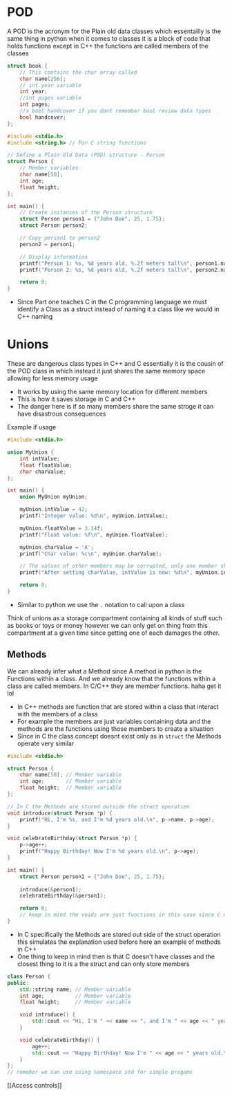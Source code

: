 # POD 
A POD is the acronym for the Plain old data classes which essentailly is the same thing in python when it comes to classes it is a block of code that holds functions except in C++ the functions are called members of the classes

```C 
struct book {
	// This contains the char array called
	char name[256];
	// int year variable 
	int year;
	//int pages variable
	int pages;
	//a bool handcover if you dont remember bool review data types
	bool handcover;
};
```

``` C 
#include <stdio.h>
#include <string.h> // For C string functions

// Define a Plain Old Data (POD) structure - Person
struct Person {
    // Member variables
    char name[50];
    int age;
    float height;
};

int main() {
    // Create instances of the Person structure
    struct Person person1 = {"John Doe", 25, 1.75};
    struct Person person2;

    // Copy person1 to person2
    person2 = person1;

    // Display information
    printf("Person 1: %s, %d years old, %.2f meters tall\n", person1.name, person1.age, person1.height);
    printf("Person 2: %s, %d years old, %.2f meters tall\n", person2.name, person2.age, person2.height);

    return 0;
}

```

- Since Part one teaches C in the C programming language we must identify a Class as a struct instead of naming it a class like we would in C++ 
naming

# Unions 

These are dangerous class types in C++ and C essentially it is the cousin of the POD class in which instead it just shares the same memory space allowing for less memory usage 

- It works by using the same memory location for different members 
- This is how it saves storage in C and C++ 
- The danger here is if so many members share the same stroge it can have disastrous consequences 

Example if usage
```C 
#include <stdio.h>

union MyUnion {
    int intValue;
    float floatValue;
    char charValue;
};

int main() {
    union MyUnion myUnion;

    myUnion.intValue = 42;
    printf("Integer value: %d\n", myUnion.intValue);

    myUnion.floatValue = 3.14f;
    printf("Float value: %f\n", myUnion.floatValue);

    myUnion.charValue = 'A';
    printf("Char value: %c\n", myUnion.charValue);

    // The values of other members may be corrupted, only one member should be accessed at a time
    printf("After setting charValue, intValue is now: %d\n", myUnion.intValue);

    return 0;
}

```

- Similar to python we use the `.` notation to call upon a class 

Think of unions as a storage compartment containing all kinds of stuff such as books or toys or money however we can only get on thing from this compartment at a given time since getting one of each damages the other. 


## Methods 
We can already infer what a Method since A method in python is the Functions within a class. And we already know that the functions within a class are called members.  In C/C++ they are member functions. haha get it lol

- In C++ methods are function that are stored within a class that interact with the members of a class 
- For example the members are just variables containing data and the methods are the functions using those members to create a situation
- Since in C the class concept doesnt exist only as in `struct` the Methods operate very similar 

``` C 
#include <stdio.h>

struct Person {
    char name[50]; // Member variable
    int age;       // Member variable
    float height;  // Member variable
};

// In C the Methods are stored outside the struct operation
void introduce(struct Person *p) {
    printf("Hi, I'm %s, and I'm %d years old.\n", p->name, p->age);
}

void celebrateBirthday(struct Person *p) {
    p->age++;
    printf("Happy Birthday! Now I'm %d years old.\n", p->age);
}

int main() {
    struct Person person1 = {"John Doe", 25, 1.75};
    
    introduce(&person1);
    celebrateBirthday(&person1);

    return 0;
    // keep in mind the voids are just functions in this case since C doesnt have classes 
}

```

- In C specifically the Methods are stored out side of the struct operation this simulates the explanation used before here an example of methods in C++ 
- One thing to keep in mind then is that C doesn't have classes and the closest thing to it is a the struct and can only store members 

``` C++
class Person {
public:
    std::string name; // Member variable
    int age;          // Member variable
    float height;     // Member variable

    void introduce() {
        std::cout << "Hi, I'm " << name << ", and I'm " << age << " years old.\n";
    }

    void celebrateBirthday() {
        age++;
        std::cout << "Happy Birthday! Now I'm " << age << " years old.\n";
    }
};
// remeber we can use using namespace std for simple progams 
```

[[Access controls]]